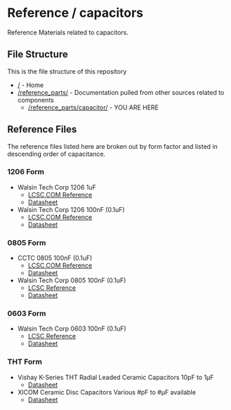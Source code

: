 # Reference / capacitors

Reference Materials related to capacitors.

## File Structure

This is the file structure of this repository

* [/](/README.md) - Home
* [/reference_parts/](/reference_parts/) - Documentation pulled from other sources related to components
  * [/reference_parts/capacitor/](/reference_parts/capacitor/) - YOU ARE HERE

## Reference Files

The reference files listed here are broken out by form factor and listed in descending order of capacitance.

### 1206 Form

* Walsin Tech Corp 1206 1uF
  * [LCSC.COM Reference](Huaxin-S-T-1206B105K160_C152974_lcsc.com.pdf)
  * [Datasheet](Huaxin-S-T-1206B105K160_C152974_datasheet.pdf)
* Walsin Tech Corp 1206 100nF (0.1uF)
  * [LCSC.COM Reference](1811301232_Huaxin-S-T-1206B104K251CT_C338139_100nF_lcsc.com.pdf)
  * [Datasheet](1811301232_Huaxin-S-T-1206B104K251CT_C338139_100nF_datasheet.pdf)

### 0805 Form

* CCTC 0805 100nF (0.1uF)
  * [LCSC.COM Reference](1901071511_CCTC-TCC0805X7R104M500DT_C360619_lcsc.com.pdf)
  * [Datasheet](1901071511_CCTC-TCC0805X7R104M500DT_C360619_datasheet.pdf)
* Walsin Tech Corp 0805 100nF (0.1uF)
  * [LCSC Reference](Walsin-Tech-Corp-0805F104Z500_C89574_0805_100nF_lcsc.pdf)
  * [Datasheet](Walsin-Tech-Corp-0805F104Z500_C89574_0805_100nF_datasheet.pdf)

### 0603 Form

* Walsin Tech Corp 0603 100nF (0.1uF)
  * [LCSC Reference](Walsin-Tech-Corp-0603F104Z500CT_C83060_0603_100nF_lcsc.pdf)
  * [Datasheet](Walsin-Tech-Corp-0603F104Z500CT_C83060_0603_100nF_datasheet.pdf)

### THT Form

* Vishay K-Series THT Radial Leaded Ceramic Capacitors 10pF to 1μF
  * [Datasheet](Vishay-kseries-278438.pdf)
* XICOM Ceramic Disc Capacitors Various #pF to #μF available
  * [Datasheet](XICON-XC-600140.pdf)
